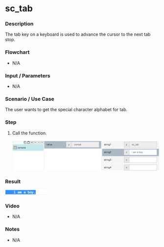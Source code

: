 ﻿# sc_tab

### Description

The tab key on a keyboard is used to advance the cursor to the next tab stop.

### Flowchart

- N/A 

### Input / Parameters

- N/A

### Scenario / Use Case

The user wants to get the special character alphabet for tab.

### Step

1. Call the function.
    
    ![](../../../../document/function/SpecialCharacter/sc_tab/sc_tab-step-1.png?raw=true)
 
### Result

 ![](../../../../document/function/SpecialCharacter/sc_tab/sc_tab-result-1.png?raw=true)
 
### Video

- N/A

<!--[![Video](http://i.imgur.com/Ot5DWAW.png)](https://youtu.be/StTqXEQ2l-Y?t=35s)-->

### Notes

- N/A